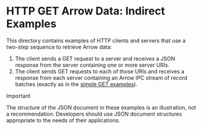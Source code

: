 <!---
  Licensed to the Apache Software Foundation (ASF) under one
  or more contributor license agreements.  See the NOTICE file
  distributed with this work for additional information
  regarding copyright ownership.  The ASF licenses this file
  to you under the Apache License, Version 2.0 (the
  "License"); you may not use this file except in compliance
  with the License.  You may obtain a copy of the License at

    http://www.apache.org/licenses/LICENSE-2.0

  Unless required by applicable law or agreed to in writing,
  software distributed under the License is distributed on an
  "AS IS" BASIS, WITHOUT WARRANTIES OR CONDITIONS OF ANY
  KIND, either express or implied.  See the License for the
  specific language governing permissions and limitations
  under the License.
-->

# HTTP GET Arrow Data: Indirect Examples

This directory contains examples of HTTP clients and servers that use a two-step sequence to retrieve Arrow data:
1. The client sends a GET request to a server and receives a JSON response from the server containing one or more server URIs.
2. The client sends GET requests to each of those URIs and receives a response from each server containing an Arrow IPC stream of record batches (exactly as in the [simple GET examples](https://github.com/apache/arrow-experiments/tree/main/http/get_simple)).

> [!IMPORTANT]  
> The structure of the JSON document in these examples is an illustration, not a recommendation. Developers should use JSON document structures appropriate to the needs of their applications.
